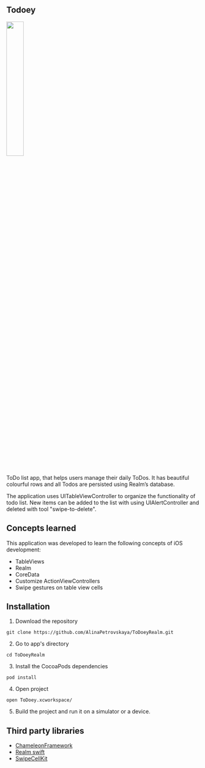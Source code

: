## Todoey
<img src="https://media1.tenor.com/images/262f7909467fa56e316e9b0f93772163/tenor.gif?itemid=20861687" width="30%" height="auto">

ToDo list app, that helps users manage their daily ToDos. It has beautiful colourful rows and all Todos are persisted using Realm’s database. 

The application uses UITableViewController to organize the functionality of todo list. New items can be added to the list with using UIAlertController and deleted with tool "swipe-to-delete". 


## Concepts learned
This application was developed to learn the following concepts of iOS development:

- TableViews
- Realm
- CoreData
- Customize ActionViewControllers
- Swipe gestures on table view cells


## Installation

1. Download the repository

`git clone https://github.com/AlinaPetrovskaya/ToDoeyRealm.git`

2. Go to app's directory

`cd ToDoeyRealm`

3. Install the CocoaPods dependencies

`pod install`

4. Open project

`open ToDoey.xcworkspace/`

5. Build the project and run it on a simulator or a device.


## Third party libraries
- [ChameleonFramework](https://cocoapods.org/pods/ChameleonFramework) 
- [Realm swift](https://realm.io/) 
- [SwipeCellKit](https://cocoapods.org/pods/SwipeCellKit) 

